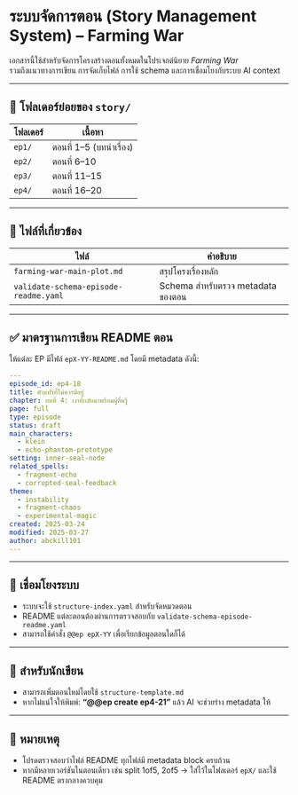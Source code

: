 
# ระบบจัดการตอน (Story Management System) – Farming War

เอกสารนี้ใช้สำหรับจัดการโครงสร้างตอนทั้งหมดในโปรเจกต์นิยาย *Farming War*  
รวมถึงแนวทางการเขียน การจัดเก็บไฟล์ การใช้ schema และการเชื่อมโยงกับระบบ AI context

---

## 📁 โฟลเดอร์ย่อยของ `story/`

| โฟลเดอร์ | เนื้อหา |
|----------|---------|
| `ep1/`   | ตอนที่ 1–5 (บทนำเรื่อง) |
| `ep2/`   | ตอนที่ 6–10 |
| `ep3/`   | ตอนที่ 11–15 |
| `ep4/`   | ตอนที่ 16–20 |

---

## 📄 ไฟล์ที่เกี่ยวข้อง

| ไฟล์ | คำอธิบาย |
|------|----------|
| `farming-war-main-plot.md` | สรุปโครงเรื่องหลัก |
| `validate-schema-episode-readme.yaml` | Schema สำหรับตรวจ metadata ของตอน |

---

## ✅ มาตรฐานการเขียน README ตอน

ให้แต่ละ EP มีไฟล์ `epX-YY-README.md` โดยมี metadata ดังนี้:

```yaml
---
episode_id: ep4-18
title: ตัวแปรที่ไม่ควรมีอยู่
chapter: บทที่ 4: เงาที่กลับมาพร้อมผู้ตื่นรู้
page: full
type: episode
status: draft
main_characters:
  - klein
  - echo-phantom-prototype
setting: inner-seal-node
related_spells:
  - fragment-echo
  - corrupted-seal-feedback
theme:
  - instability
  - fragment-chaos
  - experimental-magic
created: 2025-03-24
modified: 2025-03-27
author: abckill101
---
```

---

## 🔗 เชื่อมโยงระบบ

- ระบบจะใช้ `structure-index.yaml` สำหรับจัดหมวดตอน
- README แต่ละตอนต้องผ่านการตรวจสอบกับ `validate-schema-episode-readme.yaml`
- สามารถใช้คำสั่ง `@@ep epX-YY` เพื่อเรียกข้อมูลตอนใดก็ได้

---

## 🧠 สำหรับนักเขียน

- สามารถเพิ่มตอนใหม่โดยใช้ `structure-template.md`
- หากไม่แน่ใจให้พิมพ์: **“@@ep create ep4-21”** แล้ว AI จะช่วยร่าง metadata ให้

---

## 📌 หมายเหตุ

- โปรดตรวจสอบว่าไฟล์ README ทุกไฟล์มี metadata block ครบถ้วน
- หากมีหลายเวอร์ชันในตอนเดียว เช่น split 1of5, 2of5 → ใส่ไว้ในโฟลเดอร์ `epX/` และใช้ README ตรงกลางควบคุม

